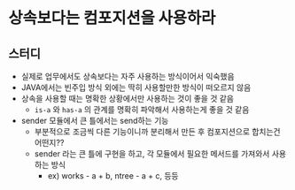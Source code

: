 # 상속보다는 컴포지션을 사용하라

## 스터디

- 실제로 업무에서도 상속보다는 자주 사용하는 방식이어서 익숙했음
- JAVA에서는 빈주입 방식 외에는 딱히 사용할만한 방식이 떠오르지 않음
- 상속을 사용할 때는 명확한 상황에서만 사용하는 것이 좋을 것 같음
  - `is-a` 와 `has-a` 의 관계를 명확히 파악해서 사용하는게 좋을 것 같음
- sender 모듈에서 큰 틀에서는 send하는 기능
  - 부분적으로 조금씩 다른 기능이니까 분리해서 만든 후 컴포지션으로 합치는건 어떤지??
  - sender 라는 큰 틀에 구현을 하고, 각 모듈에서 필요한 메서드를 가져와서 사용하는 방식
    - ex) works - a + b, ntree - a + c, 등등
